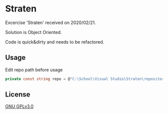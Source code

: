 # Straten

Excercise 'Straten' received on 2020/02/21.

Solution is Object Oriented.

Code is quick&dirty and needs to be refactored. 

## Usage

Edit repo path before usage

```csharp
private const string repo = @"C:\School\Visual Studio\Straten\repository";
```

## License
[GNU GPLv3.0](https://choosealicense.com/licenses/gpl-3.0/)
